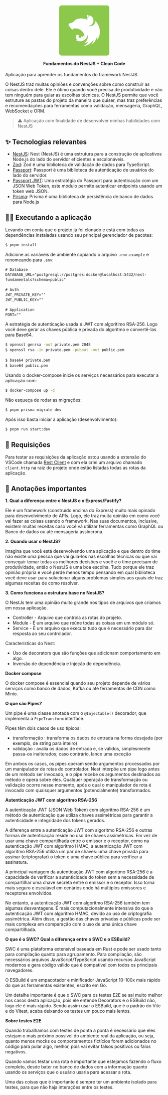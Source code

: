 <h4 align="center">
  <img src=".github/nest.svg" />

  <p>Fundamentos do NestJS + Clean Code</p>
</h4>

Aplicação para aprender os fundamentos do framework NestJS.

O NestJS traz muitas opiniões e convenções sobre como construir as coisas dentro dele. Ele é ótimo quando você precisa de produtividade e não tem ninguém para guiar as escolhas técnicas. O NestJS permite que você estruture as pastas do projeto da maneira que quiser, mas traz preferências e recomendações para ferramentas como validação, mensageria, GraphQL, WebSocket e ORM.

> ⚠️ Aplicação com finalidade de desenvolver minhas habilidades com NestJS

## ✨ Tecnologias relevantes

- [NestJS](https://docs.nestjs.com): Nest (NestJS) é uma estrutura para a construção de aplicativos Node.js do lado do servidor eficientes e escalonáveis.
- [Zod](https://zod.dev): Zod é uma biblioteca de validação de dados para TypeScript.
- [Passport](https://www.passportjs.org/): Passport é uma biblioteca de autenticação de usuários do lado do servidor.
- [Passport JWT](https://www.passportjs.org/packages/passport-jwt/): Uma estratégia do Passport para autenticação com um JSON Web Token, este módulo permite autenticar endpoints usando um token web JSON.
- [Prisma](https://www.prisma.io/): Prisma é uma biblioteca de persistência de banco de dados para Node.js

## 🧑‍🏭 Executando a aplicação

Levando em conta que o projeto já foi clonado e está com todas as dependências instaladas usando seu principal gerenciador de pacotes:

```bash
$ pnpm install
```

Adicione as variáveis de ambiente copiando o arquivo `.env.example` e renomeando para `.env`:

```properties
# Database
DATABASE_URL="postgresql://postgres:docker@localhost:5432/nest-fundamentals?schema=public"

# Auth
JWT_PRIVATE_KEY=""
JWT_PUBLIC_KEY=""

# Application
PORT=""
```

A estratégia de autenticação usada é JWT com algorítimo RSA-256. Logo você deve gerar as chaves pública e privada do algoritmo e convertê-las para Base64.

```bash
$ openssl genrsa -out private.pem 2048
$ openssl rsa -in private.pem -pubout -out public.pem

$ base64 private.pem
$ base64 public.pem
```

Usando o docker-compose inicie os serviços necessários para executar a aplicação com:

```bash
$ docker-compose up -d
```

Não esqueça de rodar as migrações:

```bash
$ pnpm prisma migrate dev
```

Após isso basta iniciar a aplicação (desenvolvimento):

```bash
$ pnpm run start:dev
```

## 🦉 Requisições

Para testar as requisições da aplicação estou usando a extensão do VSCode chamada [Rest Client](https://marketplace.visualstudio.com/items?itemName=humao.rest-client) e com ela criei um arquivo chamado `client.http` na raiz do projeto onde estão listadas todas as rotas da aplicação.

## 📃 Anotações importantes

**1. Qual a diferença entre o NestJS e o Express/Fastify?**

Ele é um framework (construído encima do Express) muito mais opinado para desenvolvimento de APIs. Logo, ele traz muita opinião em como você vai fazer as coisas usando o framework.
Nas suas documentos, inclusive, existem muitas receitas caso você vá utilizar ferramentas como GraphQL ou Banco de dados ou até mensageria assíncrona.

**2. Quando usar o NestJS?**

Imagina que você está desenvolvendo uma aplicação e que dentro do time não existe uma pessoa que vai guiá-los nas escolhas técnicas ou que vai conseguir tomar todas as melhores decisões e você e o time precisam de produtividade, então o NestJS é uma boa escolha. Tudo porque ele traz opinião própria e você perde menos tempo pensando em qual biblioteca você deve usar para solucionar alguns problemas simples aos quais ele traz algumas receitas de como resolver.

**3. Como funciona a estrutura base no NestJS?**

O NestJs tem uma opinião muito grande nos tipos de arquivos que criamos em nossa aplicação.

- Controller - Arquivo que controla as rotas do projeto.
- Module - É um arquivo que reúne todas as coisas em um módulo só.
- Service - É um arquivo que executa tudo que é necessário para dar resposta ao seu controlador.

Características do Nest:
- Uso de decorators que são funções que adicionam comportamento em algo.
- Inversão de dependência e Injeção de dependência.

**Docker compose**

O docker compose é essencial quando seu projeto depende de vários serviços como banco de dados, Kafka ou até ferramentas de CDN como Minio.

**O que são Pipes?**

Um pipe é uma classe anotada com o `@Injectable()` decorador, que implementa a `PipeTransform` interface.

Pipes têm dois casos de uso típicos:

- transformação : transforma os dados de entrada na forma desejada (por exemplo, de string para inteiro)
- validação : avalia os dados de entrada e, se válidos, simplesmente passa-os inalterados; caso contrário, lance uma exceção

Em ambos os casos, os pipes operam sendo argumentos processados ​​por um manipulador de rotas do controlador. Nest interpõe um pipe logo antes de um método ser invocado, e o pipe recebe os argumentos destinados ao método e opera sobre eles. Qualquer operação de transformação ou validação ocorre nesse momento, após o qual o manipulador de rota é invocado com quaisquer argumentos (potencialmente) transformados.

**Autenticação JWT com algoritmo RSA-256**

A autenticação JWT (JSON Web Token) com algoritmo RSA-256 é um método de autenticação que utiliza chaves assimétricas para garantir a autenticidade e integridade dos tokens gerados.

A diferença entre a autenticação JWT com algoritmo RSA-256 e outras formas de autenticação reside no uso de chaves assimétricas. Em vez de usar uma chave compartilhada entre o emissor e o receptor, como na autenticação JWT com algoritmo HMAC, a autenticação JWT com algoritmo RSA-256 utiliza um par de chaves: uma chave privada para assinar (criptografar) o token e uma chave pública para verificar a assinatura.

A principal vantagem da autenticação JWT com algoritmo RSA-256 é a capacidade de verificar a autenticidade do token sem a necessidade de compartilhar uma chave secreta entre o emissor e o receptor. Isso torna mais seguro e escalável em cenários onde há múltiplos emissores e receptores envolvidos.

No entanto, a autenticação JWT com algoritmo RSA-256 também tem algumas desvantagens. É mais computacionalmente intensiva do que a autenticação JWT com algoritmo HMAC, devido ao uso de criptografia assimétrica. Além disso, a gestão das chaves privadas e públicas pode ser mais complexa em comparação com o uso de uma única chave compartilhada.

**O que é o SWC? Qual a diferença entre o SWC e o ESBuild?**

SWC é uma plataforma extensível baseada em Rust e pode ser usado tanto para compilação quanto para agrupamento. Para compilação, são necessários arquivos JavaScript/TypeScript usando recursos JavaScript modernos e gera código válido que é compatível com todos os principais navegadores.

O ESBuild é um empacotador e minificador JavaScript 10-100x mais rápido do que as ferramentas existentes, escrito em Go.

Um detalhe importante é que o SWC para os testes E2E se sai muito melhor nos casos desta aplicação, pois ele entende Decorators e o ESBuild não, logo ele é mais rápido. Sendo assim usar o ESBuild, que é o padrão do Vite e do Vitest, acaba deixando os testes um pouco mais lentos.

**Sobre testes E2E**

Quando trabalhamos com testes de ponta a ponta é necessário que eles estejam o mais próximo possível do ambiente real da aplicação, ou seja, quanto menos mocks ou comportamentos fictícios forem adicionados no código para pular algo, melhor, pois vai evitar falsos positivos ou falos negativos.

Quando vamos testar uma rota é importante que estejamos fazendo o fluxo completo, desde bater no banco de dados com a informação quanto usando os serviços que o usuário usaria para acessar a rota.

Uma das coisas que é importante é sempre ter um ambiente isolado para testes, para que não haja interações entre os testes.